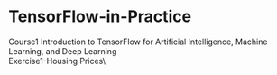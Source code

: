 # TensorFlow-in-Practice
  Course1 Introduction to TensorFlow for Artificial Intelligence, Machine Learning, and Deep Learning\
    Exercise1-Housing Prices\
